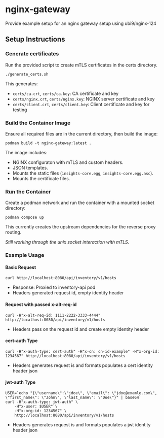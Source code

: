 # nginx-gateway
Provide example setup for an nginx gateway setup using ubi9/nginx-124

## Setup Instructions

### Generate certificates
Run the provided script to create mTLS certificates in the certs directory.

```
./generate_certs.sh
```

This generates:
- `certs/ca.crt`, `certs/ca.key`: CA certificate and key
- `certs/nginx.crt`, `certs/nginx.key`: NGINX server certificate and key
- `certs/client.crt`, `certs/client.key`: Client certificate and key for testing

### Build the Container Image
Ensure all required files are in the current directory, then build the image:

```
podman build -t nginx-gateway:latest .
```

The image includes:
- NGINX configuraton with mTLS and custom headers.
- JSON templates.
- Mounts the static files (`insights-core.egg`, `insights-core.egg.asc`).
- Mounts the certificate files.

### Run the Container
Create a podman network and run the container with a mounted socket directory:

```
podman compose up
```
This currently creates the upstream dependencies for the reverse proxy routing.

_Still working through the unix socket interaction with mTLS._


### Example Usage

#### Basic Request

```
curl http://localhost:8080/api/inventory/v1/hosts
```

- Response: Proxied to inventory-api pod
- Headers generated request id, empty identity header

#### Request with passed x-alt-req-id

```
curl -H"x-alt-req-id: 1111-2222-3333-4444" http://localhost:8080/api/inventory/v1/hosts
```

- Headers pass on the request id and create empty identity header

#### cert-auth Type

```
curl -H"x-auth-type: cert-auth" -H"x-cn: cn-id-example" -H"x-org-id: 1234567" http://localhost:8080/api/inventory/v1/hosts
```

- Headers generates request is and formats populates a cert identity header json

#### jwt-auth Type

```
USER=`echo "{\"username\":\"jdoe\", \"email\": \"jdoe@examle.com\", \"first_name\": \"John\", \"last_name\": \"Doe\"}" | base64`
curl -H"x-auth-type: jwt-auth" \
    -H"x-user: $USER" \
    -H"x-org-id: 1234567" \
    http://localhost:8080/api/inventory/v1/hosts
```

- Headers generates request is and formats populates a jwt identity header json
